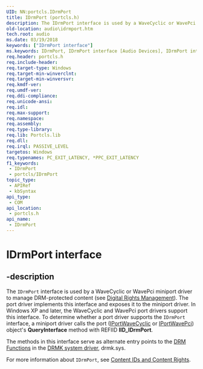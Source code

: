 ```yaml
---
UID: NN:portcls.IDrmPort
title: IDrmPort (portcls.h)
description: The IDrmPort interface is used by a WaveCyclic or WavePci miniport driver to manage DRM-protected content (see Digital Rights Management).
old-location: audio\idrmport.htm
tech.root: audio
ms.date: 03/19/2018
keywords: ["IDrmPort interface"]
ms.keywords: IDrmPort, IDrmPort interface [Audio Devices], IDrmPort interface [Audio Devices], described, audio.idrmport, audmp-routines_c68e5cec-890e-48c8-8d1c-443b521e5477.xml, portcls/IDrmPort
req.header: portcls.h
req.include-header: 
req.target-type: Windows
req.target-min-winverclnt: 
req.target-min-winversvr: 
req.kmdf-ver: 
req.umdf-ver: 
req.ddi-compliance: 
req.unicode-ansi: 
req.idl: 
req.max-support: 
req.namespace: 
req.assembly: 
req.type-library: 
req.lib: Portcls.lib
req.dll: 
req.irql: PASSIVE_LEVEL
targetos: Windows
req.typenames: PC_EXIT_LATENCY, *PPC_EXIT_LATENCY
f1_keywords:
 - IDrmPort
 - portcls/IDrmPort
topic_type:
 - APIRef
 - kbSyntax
api_type:
 - COM
api_location:
 - portcls.h
api_name:
 - IDrmPort
---
```


# IDrmPort interface


## -description

The <code>IDrmPort</code> interface is used by a WaveCyclic or WavePci miniport driver to manage DRM-protected content (see <a href="/windows-hardware/drivers/audio/digital-rights-management">Digital Rights Management</a>). The port driver implements this interface and exposes it to the miniport driver. In Windows XP and later, the WaveCyclic and WavePci port drivers support this interface. To determine whether a port driver supports the <code>IDrmPort</code> interface, a miniport driver calls the port (<a href="/windows-hardware/drivers/ddi/portcls/nn-portcls-iportwavecyclic">IPortWaveCyclic</a> or <a href="/windows-hardware/drivers/ddi/portcls/nn-portcls-iportwavepci">IPortWavePci</a>) object's <b>QueryInterface</b> method with REFIID <b>IID_IDrmPort</b>.

The methods in this interface serve as alternate entry points to the <a href="/windows-hardware/drivers/audio/drm-functions">DRM Functions</a> in the <a href="/windows-hardware/drivers/audio/kernel-mode-wdm-audio-components">DRMK system driver</a>, drmk.sys.

For more information about <code>IDrmPort</code>, see <a href="/windows-hardware/drivers/audio/content-ids-and-content-rights">Content IDs and Content Rights</a>.
